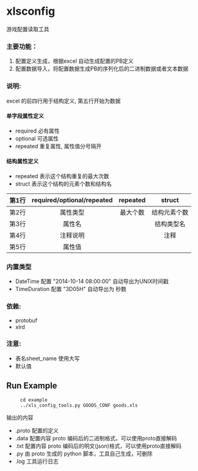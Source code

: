 # xlsconfig
游戏配置读取工具

### 主要功能：
1. 配置定义生成，根据excel 自动生成配置的PB定义
2. 配置数据导入，将配置数据生成PB的序列化后的二进制数据或者文本数据

### 说明:
excel 的前四行用于结构定义, 第五行开始为数据
#### 单字段属性定义
* required 必有属性
* optional 可选属性
* repeated 重复属性, 属性值分号隔开

#### 结构属性定义
* repeated 表示这个结构重复的最大次数
* struct 表示这个结构的元素个数和结构名

|第1行  | required/optional/repeated | repeated  | struct               |
|:-----:|:--------------------------:|:---------:|:--------------------:|
|第2行  | 属性类型                   |  最大个数 | 结构元素个数         |
|第3行  | 属性名                     |           | 结构类型名           |
|第4行  | 注释说明                   |           | 注释                 |
|第5行  | 属性值                     |           |                      |


### 内置类型
* DateTime  配置 "2014-10-14 08:00:00" 自动导出为UNIX时间戳
* TimeDuration 配置 "3D05H" 自动导出为 秒数

### 依赖:
* protobuf
* xlrd

### 注意:
* 表名sheet_name 使用大写
* 默认值

## Run Example
```
     cd example
     ../xls_config_tools.py GOODS_CONF goods.xls
```
输出的内容
* .proto 配置的定义
* .data 配置内容 proto 编码后的二进制格式，可以使用proto直接解码
* .txt 配置内容 proto 编码后的明文(json)格式，可以使用proto直接解码
* .py 由 proto 生成的 python 脚本，工具自己生成，可删除
* .log 工具运行日志




